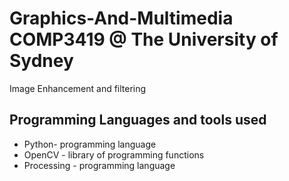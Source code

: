 # Graphics-And-Multimedia COMP3419 @ The University of Sydney
Image Enhancement and filtering

## Programming Languages and tools used
* Python- programming language
* OpenCV - library of programming functions
* Processing - programming language
